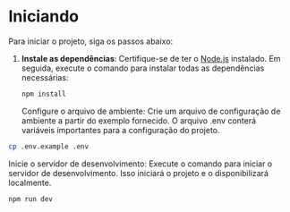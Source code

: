 # Iniciando

Para iniciar o projeto, siga os passos abaixo:

1. **Instale as dependências**:
   Certifique-se de ter o [Node.js](https://nodejs.org/) instalado. Em seguida, execute o comando para instalar todas as dependências necessárias:

   ```bash
   npm install
   ```

   Configure o arquivo de ambiente:
   Crie um arquivo de configuração de ambiente a partir do exemplo fornecido. O arquivo .env conterá variáveis importantes para a configuração do projeto.

```bash
cp .env.example .env
```

Inicie o servidor de desenvolvimento:
Execute o comando para iniciar o servidor de desenvolvimento. Isso iniciará o projeto e o disponibilizará localmente.

```bash
npm run dev
```
